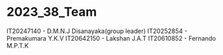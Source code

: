# 2023_38_Team
IT20247140 - D.M.N.J Disanayaka(group leader)
IT20252854 - Premakumara Y.K.V
IT20642150 - Lakshan J.A.T
IT20610852 - Fernando M.P.T.K
